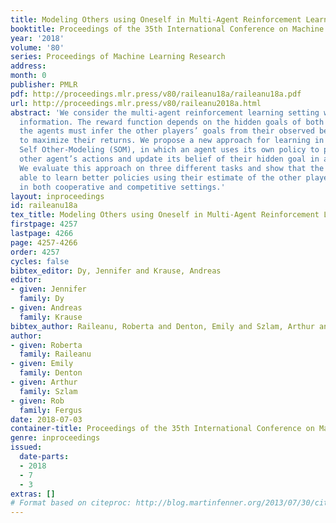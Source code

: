 ```yaml
---
title: Modeling Others using Oneself in Multi-Agent Reinforcement Learning
booktitle: Proceedings of the 35th International Conference on Machine Learning
year: '2018'
volume: '80'
series: Proceedings of Machine Learning Research
address: 
month: 0
publisher: PMLR
pdf: http://proceedings.mlr.press/v80/raileanu18a/raileanu18a.pdf
url: http://proceedings.mlr.press/v80/raileanu2018a.html
abstract: 'We consider the multi-agent reinforcement learning setting with imperfect
  information. The reward function depends on the hidden goals of both agents, so
  the agents must infer the other players’ goals from their observed behavior in order
  to maximize their returns. We propose a new approach for learning in these domains:
  Self Other-Modeling (SOM), in which an agent uses its own policy to predict the
  other agent’s actions and update its belief of their hidden goal in an online manner.
  We evaluate this approach on three different tasks and show that the agents are
  able to learn better policies using their estimate of the other players’ goals,
  in both cooperative and competitive settings.'
layout: inproceedings
id: raileanu18a
tex_title: Modeling Others using Oneself in Multi-Agent Reinforcement Learning
firstpage: 4257
lastpage: 4266
page: 4257-4266
order: 4257
cycles: false
bibtex_editor: Dy, Jennifer and Krause, Andreas
editor:
- given: Jennifer
  family: Dy
- given: Andreas
  family: Krause
bibtex_author: Raileanu, Roberta and Denton, Emily and Szlam, Arthur and Fergus, Rob
author:
- given: Roberta
  family: Raileanu
- given: Emily
  family: Denton
- given: Arthur
  family: Szlam
- given: Rob
  family: Fergus
date: 2018-07-03
container-title: Proceedings of the 35th International Conference on Machine Learning
genre: inproceedings
issued:
  date-parts:
  - 2018
  - 7
  - 3
extras: []
# Format based on citeproc: http://blog.martinfenner.org/2013/07/30/citeproc-yaml-for-bibliographies/
---
```

